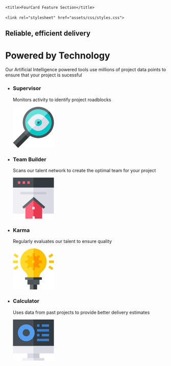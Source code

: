 <!DOCTYPE html>
<html lang="en">
<head>
    <meta charset="UTF-8">
    <meta http-equiv="X-UA-Compatible" content="IE=edge">
    <meta name="viewport" content="width=device-width, initial-scale=1.0">
    
    <title>FourCard Feature Section</title>
    
    <link rel="stylesheet" href="assets/css/styles.css">
</head>
<body>
    <main class="container">
        <div class="main-text">
            <h2>Reliable, efficient delivery</h2>
            <h1>Powered by Technology</h1>
            <p>Our Artificial Intelligence powered tools use millions of project data points to ensure that your project is sucessful</p>
        </div>
        <ul class="cards">
            <li class="card">
                <div class="card-text">
                    <h3>Supervisor</h3>
                    <p>Monitors activity to identify project roadblocks</p>
                </div>
                <div class="card-icon">
                    <img src="assets/img/icon-supervisor.svg" alt="">
                </div>
            </li>
            <div class="vertical-cards">
                <li class="card">
                    <div class="card-text">
                        <h3>Team Builder</h3>
                        <p>Scans our talent network to create the optimal team for your project</p>
                    </div>
                    <div class="card-icon">
                        <img src="assets/img/icon-team-builder.svg" alt="">
                    </div>
                </li>
                <li class="card">
                    <div class="card-text">
                        <h3>Karma</h3>
                        <p>Regularly evaluates our talent to ensure quality</p>
                    </div>
                    <div class="card-icon">
                        <img src="assets/img/icon-karma.svg" alt="">
                    </div>
                </li>
            </div>
            <li class="card">
                <div class="card-text">
                    <h3>Calculator</h3>
                    <p>Uses data from past projects to provide better delivery estimates</p>
                </div>
                <div class="card-icon">
                    <img src="assets/img/icon-calculator.svg" alt="">
                </div>
            </li>
        </ul>
    </main>
</body>
</html>
